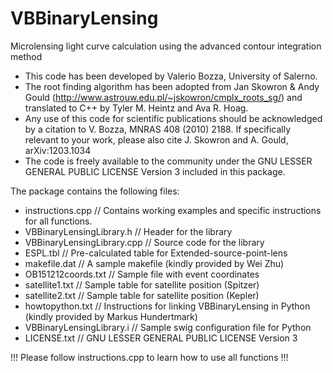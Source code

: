 # VBBinaryLensing
Microlensing light curve calculation using the advanced contour integration method

- This code has been developed by Valerio Bozza, University of Salerno.
- The root finding algorithm has been adopted from Jan Skowron & Andy Gould
(http://www.astrouw.edu.pl/~jskowron/cmplx_roots_sg/)
and translated to C++ by Tyler M. Heintz and Ava R. Hoag.
- Any use of this code for scientific publications should be acknowledged by a citation to 
V. Bozza, MNRAS 408 (2010) 2188.
If specifically relevant to your work, please also cite
J. Skowron and A. Gould, arXiv:1203.1034
- The code is freely available to the community under the 
GNU LESSER GENERAL PUBLIC LICENSE Version 3
included in this package.

The package contains the following files:
- instructions.cpp // Contains working examples and specific instructions for all functions.
- VBBinaryLensingLibrary.h // Header for the library
- VBBinaryLensingLibrary.cpp // Source code for the library
- ESPL.tbl // Pre-calculated table for Extended-source-point-lens
- makefile.dat // A sample makefile (kindly provided by Wei Zhu)
- OB151212coords.txt // Sample file with event coordinates
- satellite1.txt // Sample table for satellite position (Spitzer)
- satellite2.txt // Sample table for satellite position (Kepler)
- howtopython.txt // Instructions for linking VBBinaryLensing in Python (kindly provided by Markus Hundertmark)
- VBBinaryLensingLibrary.i // Sample swig configuration file for Python
- LICENSE.txt // GNU LESSER GENERAL PUBLIC LICENSE Version 3

!!! Please follow instructions.cpp to learn how to use all functions !!!
